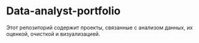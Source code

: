 # Data-analyst-portfolio
Этот репозиторий содержит проекты, связанные с анализом данных, их оценкой, очисткой и визуализацией.
